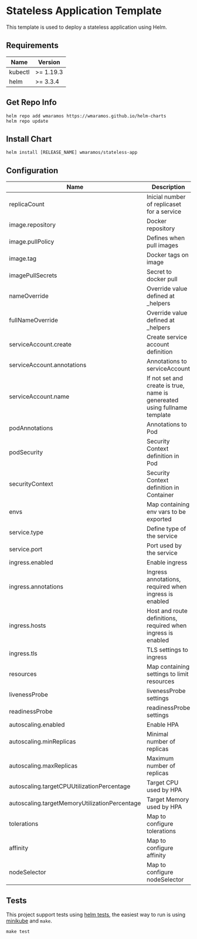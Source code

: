 # Stateless Application Template

This template is used to deploy a stateless application using Helm.

## Requirements

| Name    | Version   |
|---------|-----------|
| kubectl | >= 1.19.3 |
| helm    | >= 3.3.4  |

## Get Repo Info

```
helm repo add wmaramos https://wmaramos.github.io/helm-charts
helm repo update
```

## Install Chart

```
helm install [RELEASE_NAME] wmaramos/stateless-app
```

## Configuration

| Name                                          | Description                                                               | Default      | Required |
|-----------------------------------------------|---------------------------------------------------------------------------|--------------|----------|
| replicaCount                                  | Inicial number of replicaset for a service                                | 1            | no       |
| image.repository                              | Docker repository                                                         | null         | yes      |
| image.pullPolicy                              | Defines when pull images                                                  | IfNotPresent | no       |
| image.tag                                     | Docker tags on image                                                      | null         | no       |
| imagePullSecrets                              | Secret to docker pull                                                     | []           | no       |
| nameOverride                                  | Override value defined at _helpers                                        | null         | no       |
| fullNameOverride                              | Override value defined at _helpers                                        | null         | no       |
| serviceAccount.create                         | Create service account definition                                         | true         | no       |
| serviceAccount.annotations                    | Annotations to serviceAccount                                             | {}           | no       |
| serviceAccount.name                           | If not set and create is true, name is genereated using fullname template | null         | no       |
| podAnnotations                                | Annotations to Pod                                                        | {}           | no       |
| podSecurity                                   | Security Context definition in Pod                                        | {}           | no       |
| securityContext                               | Security Context definition in Container                                  | {}           | no       |
| envs                                          | Map containing env vars to be exported                                    | {}           | no       |
| service.type                                  | Define type of the service                                                | ClusterIP    | no       |
| service.port                                  | Port used by the service                                                  | 80           | no       |
| ingress.enabled                               | Enable ingress                                                            | false        | no       |
| ingress.annotations                           | Ingress annotations, required when ingress is enabled                     | {}           | no       |
| ingress.hosts                                 | Host and route definitions, required when ingress is enabled              | []           | no       |
| ingress.tls                                   | TLS settings to ingress                                                   | []           | no       |
| resources                                     | Map containing settings to limit resources                                | {}           | no       |
| livenessProbe                                 | livenessProbe settings                                                    | {}           | no       |
| readinessProbe                                | readinessProbe settings                                                   | {}           | no       |
| autoscaling.enabled                           | Enable HPA                                                                | true         | no       |
| autoscaling.minReplicas                       | Minimal number of replicas                                                | 1            | no       |
| autoscaling.maxReplicas                       | Maximum number of replicas                                                | 10           | no       |
| autoscaling.targetCPUUtilizationPercentage    | Target CPU used by HPA                                                    | 80           | no       |
| autoscaling.targetMemoryUtilizationPercentage | Target Memory used by HPA                                                 | null         | no       |
| tolerations                                   | Map to configure tolerations                                              | {}           | no       |
| affinity                                      | Map to configure affinity                                                 | {}           | no       |
| nodeSelector                                  | Map to configure nodeSelector                                             | {}           | no       |

## Tests

This project support tests using [helm tests](https://helm.sh/docs/topics/chart_tests/), the easiest way to run is using [minikube](https://minikube.sigs.k8s.io/docs/start/) and `make`.

```
make test
```